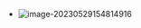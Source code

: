 - ![image-20230529154814916](C:\Users\Administrator\AppData\Roaming\Typora\typora-user-images\image-20230529154814916.png)